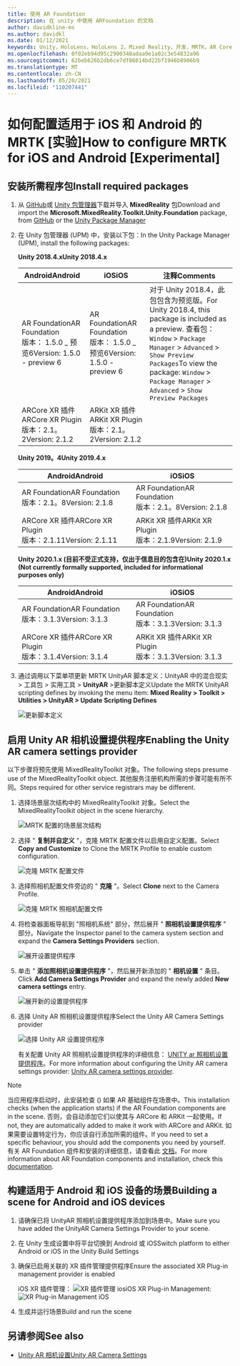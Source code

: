 ```yaml
---
title: 使用 AR Foundation
description: 在 unity 中使用 ARFoundation 的文档
author: davidkline-ms
ms.author: davidkl
ms.date: 01/12/2021
keywords: Unity，HoloLens，HoloLens 2，Mixed Reality，开发，MRTK，AR Core，AR 工具包，iOS，IOS，Android，AR Foundation
ms.openlocfilehash: 0f02eb94d95c2900348adaa9e1a02c3e54832a96
ms.sourcegitcommit: 62beb626b2db6ce7df86014bd22bf1946b8906b9
ms.translationtype: MT
ms.contentlocale: zh-CN
ms.lasthandoff: 05/20/2021
ms.locfileid: "110207441"
---
```

# <a name="how-to-configure-mrtk-for-ios-and-android-experimental"></a><span data-ttu-id="882e0-104">如何配置适用于 iOS 和 Android 的 MRTK [实验]</span><span class="sxs-lookup"><span data-stu-id="882e0-104">How to configure MRTK for iOS and Android [Experimental]</span></span>

## <a name="install-required-packages"></a><span data-ttu-id="882e0-105">安装所需程序包</span><span class="sxs-lookup"><span data-stu-id="882e0-105">Install required packages</span></span>

1. <span data-ttu-id="882e0-106">从 [GitHub](https://github.com/microsoft/MixedRealityToolkit-Unity/releases/tag/v2.3.0)或 [Unity 包管理器](../configuration/usingupm.md)下载并导入 **MixedReality** 包</span><span class="sxs-lookup"><span data-stu-id="882e0-106">Download and import the **Microsoft.MixedReality.Toolkit.Unity.Foundation** package, from [GitHub](https://github.com/microsoft/MixedRealityToolkit-Unity/releases/tag/v2.3.0) or the [Unity Package Manager](../configuration/usingupm.md)</span></span>

1. <span data-ttu-id="882e0-107">在 Unity 包管理器 (UPM) 中，安装以下包：</span><span class="sxs-lookup"><span data-stu-id="882e0-107">In the Unity Package Manager (UPM), install the following packages:</span></span>

    <span data-ttu-id="882e0-108">**Unity 2018.4.x**</span><span class="sxs-lookup"><span data-stu-id="882e0-108">**Unity 2018.4.x**</span></span>

    | <span data-ttu-id="882e0-109">**Android**</span><span class="sxs-lookup"><span data-stu-id="882e0-109">**Android**</span></span> | <span data-ttu-id="882e0-110">**iOS**</span><span class="sxs-lookup"><span data-stu-id="882e0-110">**iOS**</span></span> | <span data-ttu-id="882e0-111">注释</span><span class="sxs-lookup"><span data-stu-id="882e0-111">Comments</span></span> |
    | --- | --- | --- |
    | <span data-ttu-id="882e0-112">AR Foundation</span><span class="sxs-lookup"><span data-stu-id="882e0-112">AR Foundation</span></span>  <br/> <span data-ttu-id="882e0-113">版本： 1.5.0 _ 预览6</span><span class="sxs-lookup"><span data-stu-id="882e0-113">Version: 1.5.0 - preview 6</span></span> | <span data-ttu-id="882e0-114">AR Foundation</span><span class="sxs-lookup"><span data-stu-id="882e0-114">AR Foundation</span></span>  <br/> <span data-ttu-id="882e0-115">版本： 1.5.0 _ 预览6</span><span class="sxs-lookup"><span data-stu-id="882e0-115">Version: 1.5.0 - preview 6</span></span> | <span data-ttu-id="882e0-116">对于 Unity 2018.4，此包包含为预览版。</span><span class="sxs-lookup"><span data-stu-id="882e0-116">For Unity 2018.4, this package is included as a preview.</span></span> <span data-ttu-id="882e0-117">查看包： `Window` > `Package Manager` > `Advanced` > `Show Preview Packages`</span><span class="sxs-lookup"><span data-stu-id="882e0-117">To view the package: `Window` > `Package Manager` > `Advanced` > `Show Preview Packages`</span></span> |
    | <span data-ttu-id="882e0-118">ARCore XR 插件</span><span class="sxs-lookup"><span data-stu-id="882e0-118">ARCore XR Plugin</span></span> <br/> <span data-ttu-id="882e0-119">版本：2.1。2</span><span class="sxs-lookup"><span data-stu-id="882e0-119">Version: 2.1.2</span></span> | <span data-ttu-id="882e0-120">ARKit XR 插件</span><span class="sxs-lookup"><span data-stu-id="882e0-120">ARKit XR Plugin</span></span> <br/> <span data-ttu-id="882e0-121">版本：2.1。2</span><span class="sxs-lookup"><span data-stu-id="882e0-121">Version: 2.1.2</span></span> | |

    <span data-ttu-id="882e0-122">**Unity 2019。4**</span><span class="sxs-lookup"><span data-stu-id="882e0-122">**Unity 2019.4.x**</span></span>

    | <span data-ttu-id="882e0-123">**Android**</span><span class="sxs-lookup"><span data-stu-id="882e0-123">**Android**</span></span> | <span data-ttu-id="882e0-124">**iOS**</span><span class="sxs-lookup"><span data-stu-id="882e0-124">**iOS**</span></span> |
    | --- | --- |
    | <span data-ttu-id="882e0-125">AR Foundation</span><span class="sxs-lookup"><span data-stu-id="882e0-125">AR Foundation</span></span>  <br/> <span data-ttu-id="882e0-126">版本：2.1。8</span><span class="sxs-lookup"><span data-stu-id="882e0-126">Version: 2.1.8</span></span> |  <span data-ttu-id="882e0-127">AR Foundation</span><span class="sxs-lookup"><span data-stu-id="882e0-127">AR Foundation</span></span>  <br/> <span data-ttu-id="882e0-128">版本：2.1。8</span><span class="sxs-lookup"><span data-stu-id="882e0-128">Version: 2.1.8</span></span> |
    | <span data-ttu-id="882e0-129">ARCore XR 插件</span><span class="sxs-lookup"><span data-stu-id="882e0-129">ARCore XR Plugin</span></span> <br/> <span data-ttu-id="882e0-130">版本：2.1.11</span><span class="sxs-lookup"><span data-stu-id="882e0-130">Version: 2.1.11</span></span> | <span data-ttu-id="882e0-131">ARKit XR 插件</span><span class="sxs-lookup"><span data-stu-id="882e0-131">ARKit XR Plugin</span></span> <br/> <span data-ttu-id="882e0-132">版本：2.1.9</span><span class="sxs-lookup"><span data-stu-id="882e0-132">Version: 2.1.9</span></span> |

    <span data-ttu-id="882e0-133">**Unity 2020.1.x (目前不受正式支持，仅出于信息目的包含在)**</span><span class="sxs-lookup"><span data-stu-id="882e0-133">**Unity 2020.1.x (Not currently formally supported, included for informational purposes only)**</span></span>

    | <span data-ttu-id="882e0-134">**Android**</span><span class="sxs-lookup"><span data-stu-id="882e0-134">**Android**</span></span> | <span data-ttu-id="882e0-135">**iOS**</span><span class="sxs-lookup"><span data-stu-id="882e0-135">**iOS**</span></span> |
    | --- | --- |
    | <span data-ttu-id="882e0-136">AR Foundation</span><span class="sxs-lookup"><span data-stu-id="882e0-136">AR Foundation</span></span>  <br/> <span data-ttu-id="882e0-137">版本：3.1.3</span><span class="sxs-lookup"><span data-stu-id="882e0-137">Version: 3.1.3</span></span> |  <span data-ttu-id="882e0-138">AR Foundation</span><span class="sxs-lookup"><span data-stu-id="882e0-138">AR Foundation</span></span>  <br/> <span data-ttu-id="882e0-139">版本：3.1.3</span><span class="sxs-lookup"><span data-stu-id="882e0-139">Version: 3.1.3</span></span> |
    | <span data-ttu-id="882e0-140">ARCore XR 插件</span><span class="sxs-lookup"><span data-stu-id="882e0-140">ARCore XR Plugin</span></span> <br/> <span data-ttu-id="882e0-141">版本：3.1.4</span><span class="sxs-lookup"><span data-stu-id="882e0-141">Version: 3.1.4</span></span> | <span data-ttu-id="882e0-142">ARKit XR 插件</span><span class="sxs-lookup"><span data-stu-id="882e0-142">ARKit XR Plugin</span></span> <br/> <span data-ttu-id="882e0-143">版本：3.1.3</span><span class="sxs-lookup"><span data-stu-id="882e0-143">Version: 3.1.3</span></span> |

1. <span data-ttu-id="882e0-144">通过调用以下菜单项更新 MRTK UnityAR 脚本定义：UnityAR 中的混合现实 > 工具包 > 实用工具 > **UnityAR** >更新脚本定义</span><span class="sxs-lookup"><span data-stu-id="882e0-144">Update the MRTK UnityAR scripting defines by invoking the menu item: **Mixed Reality > Toolkit > Utilities > UnityAR > Update Scripting Defines**</span></span>

    ![更新脚本定义](../features/images/UpdateScriptingDefineUnityAR.png)


## <a name="enabling-the-unity-ar-camera-settings-provider"></a><span data-ttu-id="882e0-146">启用 Unity AR 相机设置提供程序</span><span class="sxs-lookup"><span data-stu-id="882e0-146">Enabling the Unity AR camera settings provider</span></span>

<span data-ttu-id="882e0-147">以下步骤将预先使用 MixedRealityToolkit 对象。</span><span class="sxs-lookup"><span data-stu-id="882e0-147">The following steps presume use of the MixedRealityToolkit object.</span></span> <span data-ttu-id="882e0-148">其他服务注册机构所需的步骤可能有所不同。</span><span class="sxs-lookup"><span data-stu-id="882e0-148">Steps required for other service registrars may be different.</span></span>

1. <span data-ttu-id="882e0-149">选择场景层次结构中的 MixedRealityToolkit 对象。</span><span class="sxs-lookup"><span data-stu-id="882e0-149">Select the MixedRealityToolkit object in the scene hierarchy.</span></span>

    ![MRTK 配置的场景层次结构](../features/images/MRTK_ConfiguredHierarchy.png)

1. <span data-ttu-id="882e0-151">选择 " **复制并自定义** "，克隆 MRTK 配置文件以启用自定义配置。</span><span class="sxs-lookup"><span data-stu-id="882e0-151">Select **Copy and Customize** to Clone the MRTK Profile to enable custom configuration.</span></span>

    ![克隆 MRTK 配置文件](../features/images/camera-system/CloneProfileARFoundation.png)

1. <span data-ttu-id="882e0-153">选择照相机配置文件旁边的 " **克隆** "。</span><span class="sxs-lookup"><span data-stu-id="882e0-153">Select **Clone** next to the Camera Profile.</span></span>

    ![克隆 MRTK 照相机配置文件](../features/images/camera-system/CloneCameraProfileARFoundation.png)

1. <span data-ttu-id="882e0-155">将检查器面板导航到 "照相机系统" 部分，然后展开 " **照相机设置提供程序** " 部分。</span><span class="sxs-lookup"><span data-stu-id="882e0-155">Navigate the Inspector panel to the camera system section and expand the **Camera Settings Providers** section.</span></span>

    ![展开设置提供程序](../features/images/camera-system/ExpandProviders.png)

1. <span data-ttu-id="882e0-157">单击 " **添加照相机设置提供程序** "，然后展开新添加的 " **相机设置** " 条目。</span><span class="sxs-lookup"><span data-stu-id="882e0-157">Click **Add Camera Settings Provider** and expand the newly added **New camera settings** entry.</span></span>

    ![展开新的设置提供程序](../features/images/camera-system/ExpandNewProvider.png)

1. <span data-ttu-id="882e0-159">选择 Unity AR 照相机设置提供程序</span><span class="sxs-lookup"><span data-stu-id="882e0-159">Select the Unity AR Camera Settings provider</span></span>

    ![选择 Unity AR 设置提供程序](../features/images/camera-system/SelectUnityArSettings.png)

    <span data-ttu-id="882e0-161">有关配置 Unity AR 照相机设置提供程序的详细信息： [UNITY ar 照相机设置提供程序](../features/camera-system/unity-ar-camera-settings.md)。</span><span class="sxs-lookup"><span data-stu-id="882e0-161">For more information about configuring the Unity AR camera settings provider: [Unity AR camera settings provider](../features/camera-system/unity-ar-camera-settings.md).</span></span>

> [!NOTE]
> <span data-ttu-id="882e0-162">当应用程序启动时，此安装检查 () 如果 AR 基础组件在场景中。</span><span class="sxs-lookup"><span data-stu-id="882e0-162">This installation checks (when the application starts) if the AR Foundation components are in the scene.</span></span> <span data-ttu-id="882e0-163">否则，会自动添加它们以使其与 ARCore 和 ARKit 一起使用。</span><span class="sxs-lookup"><span data-stu-id="882e0-163">If not, they are automatically added to make it work with ARCore and ARKit.</span></span>
> <span data-ttu-id="882e0-164">如果需要设置特定行为，你应该自行添加所需的组件。</span><span class="sxs-lookup"><span data-stu-id="882e0-164">If you need to set a specific behaviour, you should add the components you need by yourself.</span></span>
> <span data-ttu-id="882e0-165">有关 AR Foundation 组件和安装的详细信息，请查看此 [文档](https://docs.unity3d.com/Packages/com.unity.xr.arfoundation@2.2/manual/index.html#samples)。</span><span class="sxs-lookup"><span data-stu-id="882e0-165">For more information about AR Foundation components and installation, check this [documentation](https://docs.unity3d.com/Packages/com.unity.xr.arfoundation@2.2/manual/index.html#samples).</span></span>

## <a name="building-a-scene-for-android-and-ios-devices"></a><span data-ttu-id="882e0-166">构建适用于 Android 和 iOS 设备的场景</span><span class="sxs-lookup"><span data-stu-id="882e0-166">Building a scene for Android and iOS devices</span></span>

1. <span data-ttu-id="882e0-167">请确保已将 UnityAR 照相机设置提供程序添加到场景中。</span><span class="sxs-lookup"><span data-stu-id="882e0-167">Make sure you have added the UnityAR Camera Settings Provider to your scene.</span></span>

1. <span data-ttu-id="882e0-168">在 Unity 生成设置中将平台切换到 Android 或 iOS</span><span class="sxs-lookup"><span data-stu-id="882e0-168">Switch platform to either Android or iOS in the Unity Build Settings</span></span>

1. <span data-ttu-id="882e0-169">确保已启用关联的 XR 插件管理提供程序</span><span class="sxs-lookup"><span data-stu-id="882e0-169">Ensure the associated XR Plug-in management provider is enabled</span></span>

    <span data-ttu-id="882e0-170">iOS XR 插件管理：  ![ XR 插件管理 ios](../features/images/XRManagementiOS.png)</span><span class="sxs-lookup"><span data-stu-id="882e0-170">iOS XR Plug-in Management:  ![XR Plug-in Management iOS](../features/images/XRManagementiOS.png)</span></span>

1. <span data-ttu-id="882e0-171">生成并运行场景</span><span class="sxs-lookup"><span data-stu-id="882e0-171">Build and run the scene</span></span>

## <a name="see-also"></a><span data-ttu-id="882e0-172">另请参阅</span><span class="sxs-lookup"><span data-stu-id="882e0-172">See also</span></span>

- [<span data-ttu-id="882e0-173">Unity AR 相机设置</span><span class="sxs-lookup"><span data-stu-id="882e0-173">Unity AR Camera Settings</span></span>](../features/camera-system/unity-ar-camera-settings.md)
